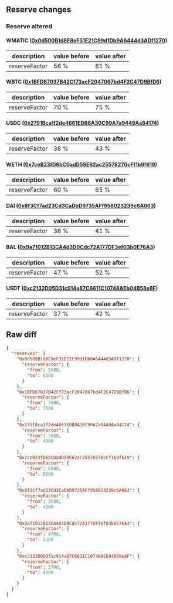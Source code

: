 ## Reserve changes

### Reserve altered

#### WMATIC ([0x0d500B1d8E8eF31E21C99d1Db9A6444d3ADf1270](https://polygonscan.com/address/0x0d500B1d8E8eF31E21C99d1Db9A6444d3ADf1270))

| description | value before | value after |
| --- | --- | --- |
| reserveFactor | 56 % | 61 % |


#### WBTC ([0x1BFD67037B42Cf73acF2047067bd4F2C47D9BfD6](https://polygonscan.com/address/0x1BFD67037B42Cf73acF2047067bd4F2C47D9BfD6))

| description | value before | value after |
| --- | --- | --- |
| reserveFactor | 70 % | 75 % |


#### USDC ([0x2791Bca1f2de4661ED88A30C99A7a9449Aa84174](https://polygonscan.com/address/0x2791Bca1f2de4661ED88A30C99A7a9449Aa84174))

| description | value before | value after |
| --- | --- | --- |
| reserveFactor | 38 % | 43 % |


#### WETH ([0x7ceB23fD6bC0adD59E62ac25578270cFf1b9f619](https://polygonscan.com/address/0x7ceB23fD6bC0adD59E62ac25578270cFf1b9f619))

| description | value before | value after |
| --- | --- | --- |
| reserveFactor | 60 % | 65 % |


#### DAI ([0x8f3Cf7ad23Cd3CaDbD9735AFf958023239c6A063](https://polygonscan.com/address/0x8f3Cf7ad23Cd3CaDbD9735AFf958023239c6A063))

| description | value before | value after |
| --- | --- | --- |
| reserveFactor | 36 % | 41 % |


#### BAL ([0x9a71012B13CA4d3D0Cdc72A177DF3ef03b0E76A3](https://polygonscan.com/address/0x9a71012B13CA4d3D0Cdc72A177DF3ef03b0E76A3))

| description | value before | value after |
| --- | --- | --- |
| reserveFactor | 47 % | 52 % |


#### USDT ([0xc2132D05D31c914a87C6611C10748AEb04B58e8F](https://polygonscan.com/address/0xc2132D05D31c914a87C6611C10748AEb04B58e8F))

| description | value before | value after |
| --- | --- | --- |
| reserveFactor | 37 % | 42 % |


## Raw diff

```json
{
  "reserves": {
    "0x0d500B1d8E8eF31E21C99d1Db9A6444d3ADf1270": {
      "reserveFactor": {
        "from": 5600,
        "to": 6100
      }
    },
    "0x1BFD67037B42Cf73acF2047067bd4F2C47D9BfD6": {
      "reserveFactor": {
        "from": 7000,
        "to": 7500
      }
    },
    "0x2791Bca1f2de4661ED88A30C99A7a9449Aa84174": {
      "reserveFactor": {
        "from": 3800,
        "to": 4300
      }
    },
    "0x7ceB23fD6bC0adD59E62ac25578270cFf1b9f619": {
      "reserveFactor": {
        "from": 6000,
        "to": 6500
      }
    },
    "0x8f3Cf7ad23Cd3CaDbD9735AFf958023239c6A063": {
      "reserveFactor": {
        "from": 3600,
        "to": 4100
      }
    },
    "0x9a71012B13CA4d3D0Cdc72A177DF3ef03b0E76A3": {
      "reserveFactor": {
        "from": 4700,
        "to": 5200
      }
    },
    "0xc2132D05D31c914a87C6611C10748AEb04B58e8F": {
      "reserveFactor": {
        "from": 3700,
        "to": 4200
      }
    }
  }
}
```